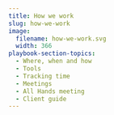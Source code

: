 ```yaml
---
title: How we work
slug: how-we-work
image:
  filename: how-we-work.svg
  width: 366
playbook-section-topics:
  - Where, when and how
  - Tools
  - Tracking time
  - Meetings
  - All Hands meeting
  - Client guide
---
```


